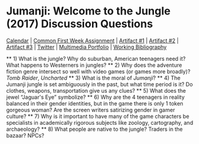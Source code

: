 <link rel="shortcut icon" href="https://kholterhoff.github.io/S18_ENG_1102/favicon.ico" type="image/x-icon">
<link rel="icon" href="https://kholterhoff.github.io/S18_ENG_1102/favicon.ico" type="image/x-icon">

<h1>Jumanji: Welcome to the Jungle (2017) Discussion Questions</h1>

<a href="https://kholterhoff.github.io/S18_ENG_1102/Victorians_In_Cyberspace">Calendar</a>  |  <a href="https://kholterhoff.github.io/S18_ENG_1102/Common_First_Week_Assignment">Common First Week Assignment</a> | <a href="https://kholterhoff.github.io/S18_ENG_1102/Artifact_1">Artifact #1</a> |  <a href="https://kholterhoff.github.io/S18_ENG_1102/Artifact_2">Artifact #2</a> |  <a href="https://kholterhoff.github.io/S18_ENG_1102/Artifact_3">Artifact #3</a> |  <a href="https://kholterhoff.github.io/S18_ENG_1102/Twitter">Twitter</a> | <a href="https://kholterhoff.github.io/S18_ENG_1102/Multimedia_Portfolio">Multimedia Portfolio</a> | <a href="https://kholterhoff.github.io/S18_ENG_1102/Bibliography">Working Bibliography</a>

** 1) What is the jungle? Why do suburban, American teenagers need it? What happens to Westerners in jungles?
** 2) Why does the adventure fiction genre intersect so well with video games (or games more broadly)? _Tomb Raider_, _Uncharted_
** 3) What is the moral of _Jumanji_? 
** 4) The Jumanji jungle is set ambiguously in the past, but what time period is it? Do clothes, weapons, transportation give us any clues?
** 5) What does the jewel “Jaguar's Eye” symbolize? 
** 6) Why are the 4 teenagers in reality balanced in their gender identities, but in the game there is only 1 token gorgeous woman? Are the screen writers satirizing gender in gamer culture?
** 7) Why is it important to have many of the game characters be specialists in academically rigorous subjects like zoology, cartography, and archaeology?
** 8) What people are native to the jungle? Traders in the bazaar? NPCs? 
